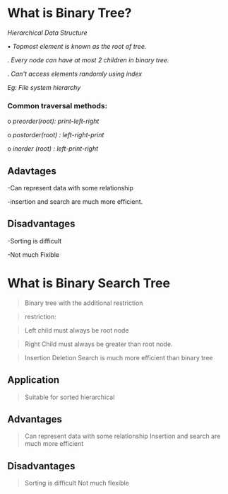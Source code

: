 # What is Binary Tree?

  *Hierarchical Data Structure*

• *Topmost element is known as the root of tree.*

. *Every node can have at most 2 children in binary tree.*

. *Can't access elements randomly using index*

*Eg: File system hierarchy*

### **Common traversal methods:**

o *preorder(root): print-left-right*

o *postorder(root) : left-right-print*

o *inorder (root) : left-print-right*

## **Adavtages**

-Can represent data with some relationship

-insertion and search are much more efficient.

## **Disadvantages**
-Sorting is difficult

-Not much Fixible

# **What is Binary Search Tree**
> Binary tree with the additional restriction

>restriction:

   > Left child must always be root node
   
   > Right Child must always be greater than root node.
   
> Insertion Deletion Search is much more efficient than binary tree   

## **Application**

>Suitable for sorted hierarchical

## Advantages
>Can represent data with some relationship
> Insertion and search are much more efficient

## Disadvantages

>Sorting is difficult
>Not much flexible
